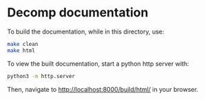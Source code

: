 # Decomp documentation

To build the documentation, while in this directory, use:

```bash
make clean
make html
```

To view the built documentation, start a python http server with:


```bash
python3 -m http.server
```

Then, navigate to [http://localhost:8000/build/html/](http://localhost:8000/build/html/) in your browser.
